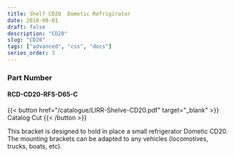 ```yaml
---
title: Shelf CD20  Dometic Refrigirator
date: 2018-08-01
draft: false
description: "CD20"
slug: "CD20"
tags: ["advanced", "css", "docs"]
series_order: 3
---
```


### Part Number
#### RCD-CD20-RFS-D65-C

{{< button href="/catalogue/LIRR-Shelve-CD20.pdf" target="_blank" >}}
Catalog Cut
{{< /button >}}

This bracket is designed to hold in place a small refrigerator Dometic CD20. The mounting brackets can be adapted to any vehicles (locomotives, trucks, boats, etc).
